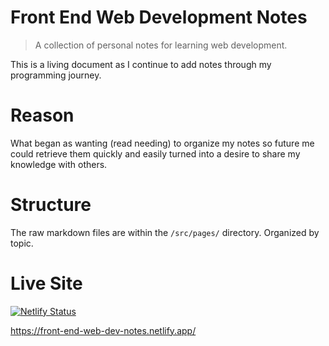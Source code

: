 # Front End Web Development Notes

> A collection of personal notes for learning web development.

This is a living document as I continue to add notes through my programming journey.

# Reason

What began as wanting (read needing) to organize my notes so future me could retrieve them quickly and easily turned into a desire to share my knowledge with others.

# Structure

The raw markdown files are within the `/src/pages/` directory. Organized by topic.

# Live Site

[![Netlify Status](https://api.netlify.com/api/v1/badges/cceb08bd-fdab-4012-83fc-01d93a25f79b/deploy-status)](https://app.netlify.com/sites/front-end-web-dev-notes/deploys)

https://front-end-web-dev-notes.netlify.app/
